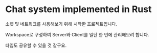 # Chat system implemented in Rust

소켓 및 네트워크를 사용해보기 위해 시작한 프로젝트입니다.

Workspace로 구성하여 Server와 Client를 일단 한 번에 관리해보려 합니다.

타입도 공유할 수 있을 것 같구요.
